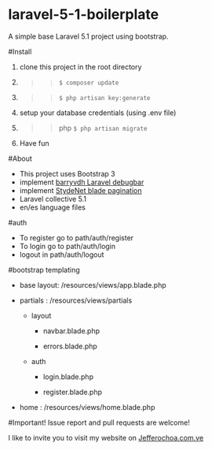 # laravel-5-1-boilerplate
A simple base Laravel 5.1 project using bootstrap.

#Install
1. clone this project in the root directory
2. >> `$ composer update`
3. >> `$ php artisan key:generate`
4. setup your database credentials (using .env file)
5. >> php `$ php artisan migrate`
5. Have fun

#About

- This project uses Bootstrap 3
- implement [barryvdh Laravel debugbar](https://github.com/barryvdh/laravel-dompdf)
- implement [StydeNet blade pagination](https://github.com/StydeNet/blade-pagination)
- Laravel collective 5.1
- en/es language files

#auth

- To register go to path/auth/register
- To login go to path/auth/login
- logout in path/auth/logout

#bootstrap templating

* base layout: /resources/views/app.blade.php

* partials : /resources/views/partials

  * layout
  
    * navbar.blade.php
    
    * errors.blade.php
    
  * auth
  
    * login.blade.php
    
    * register.blade.php
    
* home : /resources/views/home.blade.php

#Important! 
Issue report and pull requests are welcome!

I like to invite you to visit my website on [Jefferochoa.com.ve](http://jefferochoa.com.ve)
